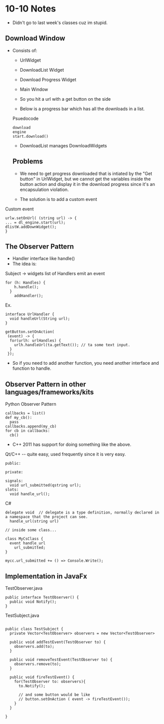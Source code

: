 # 10-10 Notes
- Didn't go to last week's classes cuz im stupid.


## Download Window

- Consists of:
  - UrlWidget
  - DownloadList Widget
  - Download Progress Widget
  - Main Window

  - So you hit a url with a get button on the side
  - Below is a progress bar which has all the downloads in a list.

  Psuedocode
  ```
  download
  engine
  start.download()
  ```

  - DownloadList manages DownloadWidgets

  ## Problems
  - We need to get progress downloaded that is intiated by the "Get button" in UrlWidget,
  but we cannot get the variables inside the button action and display it in the download progress
  since it's an encapsulation violation.

  - The solution is to add a custom event

 Custom event
  ```
  urlw.setOnUrl( (string url) -> {
  ... = dl_engine.start(url);
  dlistW.addDownWidget();
  }
  ```

  ## The Observer Pattern
  - Handler interface like handle()
  - The idea is:

  Subject -> widgets
    list of Handlers
    emit an event
  ```
  for (h: Handles) {
      h.handle();
    }
      addHandler();
  ```

  Ex.
  ```
  interface UrlHandler {
    void handleUrl(String url);
  }

  getButton.setOnAction(
   (event) -> {
    for(urlh: urlHandles) {
      urlh.handleUrl(ta.getText()); // ta some text input.
    }
   });
  ```

  - So if you need to add another function, you need another interface and function to handle.


  ## Observer Pattern in other languages/frameworks/kits

  Python Observer Pattern
  ```
  callbacks = list()
  def my_cb():
    pass
  callbacks.append(my_cb)
  for cb in callbacks:
    cb()
  ```

  - C++ 2011 has support for doing something like the above.

  Qt/C++ -- quite easy, used frequently since it is very easy.

  ```
  public:

  private:

  signals:
    void url_submitted(qstring url);
  slots:
    void handle_url();
  ```

  C#

  ```
  delegate void  // delegate is a type definition, normally declared in a namespace that the project can see.
    handle_url(string url)

  // inside some class...

  class MyCsClass {
    event handle_url
      url_submitted;
  }

  mycc.url_submitted += () => Console.Write();
  ```

  ## Implementation in JavaFx

  TestObserver.java
  ```
  public interface TestObserver() {
    public void Notify();
  }
  ```
  TestSubject.java
  ```

  public class TestSubject {
    private Vector<TestObserver> observers = new Vector<TestObserver>

    public void addTestEvent(TestObserver to) {
      observers.add(to);
    }

    public void removeTestEvent(TestObserver to) {
      observers.remove(to);
    }

    public void fireTestEvent() {
      for(TestObserver to: observers){
        to.Notify();

        // and some button would be like
        // button.setOnAction ( event -> fireTestEvent());
      }
    }

  }
  ```
